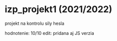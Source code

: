 # izp_projekt1 (2021/2022)
projekt na kontrolu sily hesla

hodnotenie: 10/10
edit: pridana aj JS verzia
